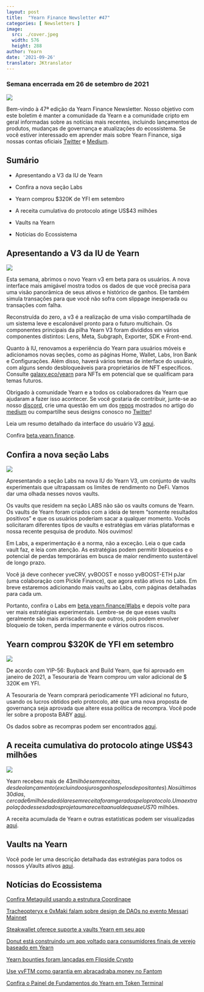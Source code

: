 ```yaml
---
layout: post
title:  "Yearn Finance Newsletter #47"
categories: [ Newsletters ]
image:
  src: ./cover.jpeg
  width: 576
  height: 288
author: Yearn
date: '2021-09-26'
translator: JKtranslator
---
```



### Semana encerrada em 26 de setembro de 2021

![](/_posts/_newsletters/Yearn-Finance-Newsletter-47/cover.jpeg?w=880&h=440)

Bem-vindo à 47ª edição da Yearn Finance Newsletter. Nosso objetivo com este boletim é manter a comunidade da Yearn e a comunidade cripto em geral informadas sobre as notícias mais recentes, incluindo lançamentos de produtos, mudanças de governança e atualizações do ecossistema. Se você estiver interessado em aprender mais sobre Yearn Finance, siga nossas contas oficiais [Twitter](https://twitter.com/iearnfinance) e [Medium](https://medium.com/iearn).

## Sumário

- Apresentando a V3 da IU de Yearn

- Confira a nova seção Labs

- Yearn comprou $320K de YFI em setembro

- A receita cumulativa do protocolo atinge US$43 milhões

- Vaults na Yearn

- Notícias do Ecossistema


## Apresentando a V3 da IU de Yearn

![](/_posts/_newsletters/Yearn-Finance-Newsletter-47/image2.jpg?w=800&h=450)

Esta semana, abrimos o novo Yearn v3 em beta para os usuários. A nova interface mais amigável mostra todos os dados de que você precisa para uma visão panorâmica de seus ativos e histórico de ganhos. Ele também simula transações para que você não sofra com slippage inesperada ou transações com falha.

Reconstruída do zero, a v3 é a realização de uma visão compartilhada de um sistema leve e escalonável pronto para o futuro multichain. Os componentes principais da pilha Yearn V3 foram divididos em vários componentes distintos: Lens, Meta, Subgraph, Exporter, SDK e Front-end.

Quanto à IU, renovamos a experiência do Yearn para usuários móveis e adicionamos novas seções, como as páginas Home, Wallet, Labs, Iron Bank e Configurações. Além disso, haverá vários temas de interface do usuário, com alguns sendo desbloqueáveis para proprietários de NFT específicos. Consulte [galaxy.eco/yearn](https://galaxy.eco/yearn) para NFTs em potencial que se qualificam para temas futuros.

Obrigado à comunidade Yearn e a todos os colaboradores da Yearn que ajudaram a fazer isso acontecer. Se você gostaria de contribuir, junte-se ao nosso [discord](https://discord.gg/8rF374XkXy), crie uma questão em um dos [repos](https://github.com/yearn) mostrados no artigo do [medium](https://medium.com/iearn/yearn-ui-v3-0-a194355bdb1f) ou compartilhe seus designs conosco no [Twitter](https://twitter.com/iearnfinance)!

Leia um resumo detalhado da interface do usuário V3 [aqui](https://medium.com/iearn/yearn-ui-v3-0-a194355bdb1f).

Confira [beta.yearn.finance](https://beta.yearn.finance/).

## Confira a nova seção Labs

![](/_posts/_newsletters/Yearn-Finance-Newsletter-47/image3.jpg?w=1200&h=820)

Apresentando a seção Labs na nova IU do Yearn V3, um conjunto de vaults experimentais que ultrapassam os limites de rendimento no DeFi. Vamos dar uma olhada nesses novos vaults.

Os vaults que residem na seção LABS não são os vaults comuns de Yearn. Os vaults de Yearn foram criados com a ideia de terem “somente resultados positivos” e que os usuários poderiam sacar a qualquer momento. Vocês solicitaram diferentes tipos de vaults e estratégias em várias plataformas e nossa recente pesquisa de produto. Nós ouvimos!

Em Labs, a experimentação é a norma, não a exceção. Leia o que cada vault faz, e leia com atenção. As estratégias podem permitir bloqueios e o potencial de perdas temporárias em busca de maior rendimento sustentável de longo prazo.

Você já deve conhecer yveCRV, yvBOOST e nosso yvBOOST-ETH pJar (uma colaboração com Pickle Finance), que agora estão ativos no Labs. Em breve estaremos adicionando mais vaults ao Labs, com páginas detalhadas para cada um.

Portanto, confira o Labs em [beta.yearn.finance/#labs](https://beta.yearn.finance/#/labs) e depois volte para ver mais estratégias experimentais. Lembre-se de que esses vaults geralmente são mais arriscados do que outros, pois podem envolver bloqueio de token, perda impermanente e vários outros riscos.

## Yearn comprou $320K de YFI em setembro

![](/_posts/_newsletters/Yearn-Finance-Newsletter-47/image4.jpg?w=1456&h=805)

De acordo com YIP-56: Buyback and Build Yearn, que foi aprovado em janeiro de 2021, a Tesouraria de Yearn comprou um valor adicional de $ 320K em YFI.

A Tesouraria de Yearn comprará periodicamente YFI adicional no futuro, usando os lucros obtidos pelo protocolo, até que uma nova proposta de governança seja aprovada que altere essa política de recompra. Você pode ler sobre a proposta BABY [aqui](https://snapshot.org/#/yearn/proposal/Qmb6gBzjvgLMazSrQQGVcjutLNdkVyM2Lh6yckMzdoaHWZ).

Os dados sobre as recompras podem ser encontrados [aqui](https://www.yfistats.com/financials/YFIBuybacks.html).

## A receita cumulativa do protocolo atinge US$43 milhões

![](/_posts/_newsletters/Yearn-Finance-Newsletter-47/image5.jpg?w=1456&h=827)

Yearn recebeu mais de $43 milhões em receitas, desde o lançamento (excluindo os juros ganhos pelos depositantes). Nos últimos 30 dias, cerca de 6 milhões de dólares em receita foram gerados pelo protocolo. Uma extrapolação desses dados projeta uma receita anual de quase US$70 milhões.

A receita acumulada de Yearn e outras estatísticas podem ser visualizadas [aqui](https://www.yfistats.com/).

## Vaults na Yearn

Você pode ler uma descrição detalhada das estratégias para todos os nossos yVaults ativos [aqui](https://medium.com/yearn-state-of-the-vaults/the-vaults-at-yearn-9237905ffed3).

## Notícias do Ecossistema

[Confira Metaguild usando a estrutura Coordinape](https://twitter.com/metaguildcom/status/1440368717888557068)

[Tracheopteryx e 0xMaki falam sobre design de DAOs no evento Messari Mainnet](https://twitter.com/MessariCrypto/status/1440412651457110020)

[Steakwallet oferece suporte a vaults Yearn em seu app](https://twitter.com/steakwallet/status/1440734147194994694)

[Donut está construindo um app voltado para consumidores finais de verejo baseado em Yearn](https://twitter.com/bantg/status/1438680337735987209)

[Yearn bounties foram lançadas em Flipside Crypto](https://twitter.com/flipsidecrypto/status/1438613782507446273)

[Use yvFTM como garantia em abracadraba.money no Fantom](https://twitter.com/MIM_Spell/status/1441912161001820161?s=20)

[Confira o Painel de Fundamentos do Yearn em Token Terminal](https://twitter.com/iearnfinance/status/1441179921523507200)

